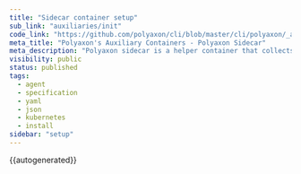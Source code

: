 ```yaml
---
title: "Sidecar container setup"
sub_link: "auxiliaries/init"
code_link: "https://github.com/polyaxon/cli/blob/master/cli/polyaxon/_auxiliaries/sidecar.py"
meta_title: "Polyaxon's Auxiliary Containers - Polyaxon Sidecar"
meta_description: "Polyaxon sidecar is a helper container that collects outputs, artifacts, and metadata about the main container."
visibility: public
status: published
tags:
  - agent
  - specification
  - yaml
  - json
  - kubernetes
  - install
sidebar: "setup"
---
```


{{autogenerated}}
